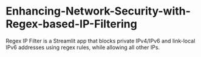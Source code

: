 # Enhancing-Network-Security-with-Regex-based-IP-Filtering
Regex IP Filter is a Streamlit app that blocks private IPv4/IPv6 and link-local IPv6 addresses using regex rules, while allowing all other IPs.
